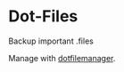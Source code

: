 # Dot-Files

Backup important .files

Manage with [dotfilemanager](http://github.com/seanh/dotfilemanager "github: dotfilemanager").
